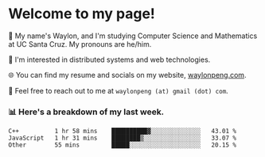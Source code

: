 # Welcome to my page! 

👋 My name's Waylon, and I'm studying Computer Science and Mathematics at UC Santa Cruz. My pronouns are he/him. 

💭 I'm interested in distributed systems and web technologies.

🌐 You can find my resume and socials on my website, [waylonpeng.com](https://www.waylonpeng.com).

📧 Feel free to reach out to me at `waylonpeng (at) gmail (dot) com`.

### 📊 Here's a breakdown of my last week.

<!--START_SECTION:waka-->

```text
C++          1 hr 58 mins    ██████████▓░░░░░░░░░░░░░░   43.01 %
JavaScript   1 hr 31 mins    ████████▒░░░░░░░░░░░░░░░░   33.07 %
Other        55 mins         █████░░░░░░░░░░░░░░░░░░░░   20.15 %
```

<!--END_SECTION:waka-->
